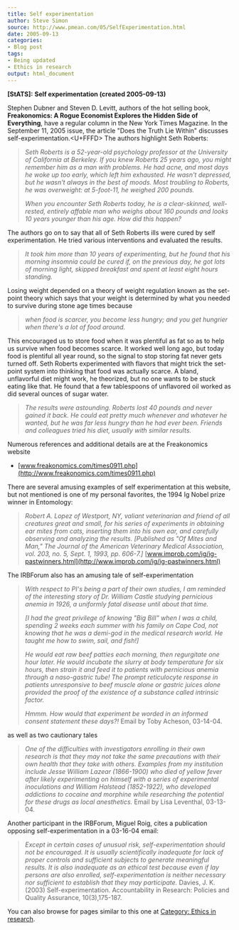 ```yaml
---
title: Self experimentation
author: Steve Simon
source: http://www.pmean.com/05/SelfExperimentation.html
date: 2005-09-13
categories:
- Blog post
tags:
- Being updated
- Ethics in research
output: html_document
---
```

**[StATS]:** **Self experimentation (created
2005-09-13)**

Stephen Dubner and Steven D. Levitt, authors of the hot selling book,
**Freakonomics: A Rogue Economist Explores the Hidden Side of
Everything**, have a regular column in the New York Times Magazine. In
the September 11, 2005 issue, the article "Does the Truth Lie Within"
discusses self-experimentation.<U+FFFD> The authors highlight Seth Roberts:

> *Seth Roberts is a 52-year-old psychology professor at the University
> of California at Berkeley. If you knew Roberts 25 years ago, you might
> remember him as a man with problems. He had acne, and most days he
> woke up too early, which left him exhausted. He wasn't depressed, but
> he wasn't always in the best of moods. Most troubling to Roberts, he
> was overweight: at 5-foot-11, he weighed 200 pounds.*
>
> *When you encounter Seth Roberts today, he is a clear-skinned,
> well-rested, entirely affable man who weighs about 160 pounds and
> looks 10 years younger than his age. How did this happen?*

The authors go on to say that all of Seth Roberts ills were cured by
self experimentation. He tried various interventions and evaluated the
results.

> *It took him more than 10 years of experimenting, but he found that
> his morning insomnia could be cured if, on the previous day, he got
> lots of morning light, skipped breakfast and spent at least eight
> hours standing.*

Losing weight depended on a theory of weight regulation known as the
set-point theory which says that your weight is determined by what you
needed to survive during stone age times because

> *when food is scarcer, you become less hungry; and you get hungrier
> when there's a lot of food around.*

This encouraged us to store food when it was plentiful as fat so as to
help us survive when food becomes scarce. It worked well long ago, but
today food is plentiful all year round, so the signal to stop storing
fat never gets turned off. Seth Roberts experimented with flavors that
might trick the set-point system into thinking that food was actually
scarce. A bland, unflavorful diet might work, he theorized, but no one
wants to be stuck eating like that. He found that a few tablespoons of
unflavored oil worked as did several ounces of sugar water.

> *The results were astounding. Roberts lost 40 pounds and never gained
> it back. He could eat pretty much whenever and whatever he wanted, but
> he was far less hungry than he had ever been. Friends and colleagues
> tried his diet, usually with similar results.*

Numerous references and additional details are at the Freakonomics
website

-   [www.freakonomics.com/times0911.php](http://www.freakonomics.com/times0911.php)

There are several amusing examples of self experimentation at this
website, but not mentioned is one of my personal favorites, the 1994 Ig
Nobel prize winner in Entomology:

> *Robert A. Lopez of Westport, NY, valiant veterinarian and friend of
> all creatures great and small, for his series of experiments in
> obtaining ear mites from cats, inserting them into his own ear, and
> carefully observing and analyzing the results. \[Published as "Of
> Mites and Man," The Journal of the American Veterinary Medical
> Association, vol. 203, no. 5, Sept. 1, 1993, pp. 606-7.\]*
> [www.improb.com/ig/ig-pastwinners.html](http://www.improb.com/ig/ig-pastwinners.html)

The IRBForum also has an amusing tale of self-experimentation

> *With respect to PI's being a part of their own studies, I am
> reminded of the interesting story of Dr. William Castle studying
> pernicious anemia in 1926, a uniformly fatal disease until about that
> time.*
>
> *\[I had the great privilege of knowing "Big Bill" when I was a
> child, spending 2 weeks each summer with his family on Cape Cod, not
> knowing that he was a demi-god in the medical research world. He
> taught me how to swim, sail, and fish!\]*
>
> *He would eat raw beef patties each morning, then regurgitate one hour
> later. He would incubate the slurry at body temperature for six hours,
> then strain it and feed it to patients with pernicious anemia through
> a naso-gastric tube! The prompt reticulocyte response in patients
> unresponsive to beef muscle alone or gastric juices alone provided the
> proof of the existence of a substance called intrinsic factor.*
>
> *Hmmm. How would that experiment be worded in an informed consent
> statement these days?!* Email by Toby Acheson, 03-14-04.

as well as two cautionary tales

> *One of the difficulties with investigators enrolling in their own
> research is that they may not take the same precautions with their own
> health that they take with others. Examples from my institution
> include Jesse William Lazear (1866-1900) who died of yellow fever
> after likely experimenting on himself with a series of experimental
> inoculations and William Halstead (1852-1922), who developed
> addictions to cocaine and morphine while researching the potential for
> these drugs as local anesthetics.* Email by Lisa Leventhal, 03-13-04.

Another participant in the IRBForum, Miguel Roig, cites a publication
opposing self-experimentation in a 03-16-04 email:

> *Except in certain cases of unusual risk, self-experimentation should
> not be encouraged. It is usually scientifically inadequate for lack of
> proper controls and sufficient subjects to generate meaningful
> results. It is also inadequate as an ethical test because even if lay
> persons are also enrolled, self-experimentation is neither necessary
> nor sufficient to establish that they may participate.* Davies, J. K.
> (2003) Self-experimentation. Accountability in Research: Policies and
> Quality Assurance, 10(3),175-187.

You can also browse
for pages similar to this one at [Category: Ethics in
research](../category/EthicsInResearch.html).


